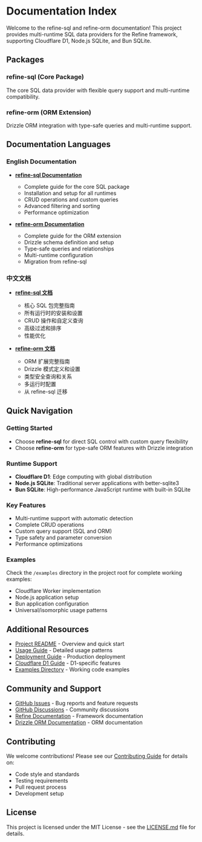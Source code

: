 # Documentation Index

Welcome to the refine-sql and refine-orm documentation! This project provides multi-runtime SQL data providers for the Refine framework, supporting Cloudflare D1, Node.js SQLite, and Bun SQLite.

## Packages

### refine-sql (Core Package)
The core SQL data provider with flexible query support and multi-runtime compatibility.

### refine-orm (ORM Extension)
Drizzle ORM integration with type-safe queries and multi-runtime support.

## Documentation Languages

### English Documentation

- [**refine-sql Documentation**](./en/refine-sql.md)
  - Complete guide for the core SQL package
  - Installation and setup for all runtimes
  - CRUD operations and custom queries
  - Advanced filtering and sorting
  - Performance optimization

- [**refine-orm Documentation**](./en/refine-orm.md)
  - Complete guide for the ORM extension
  - Drizzle schema definition and setup
  - Type-safe queries and relationships
  - Multi-runtime configuration
  - Migration from refine-sql

### 中文文档

- [**refine-sql 文档**](./zh-cn/refine-sql.md)
  - 核心 SQL 包完整指南
  - 所有运行时的安装和设置
  - CRUD 操作和自定义查询
  - 高级过滤和排序
  - 性能优化

- [**refine-orm 文档**](./zh-cn/refine-orm.md)
  - ORM 扩展完整指南
  - Drizzle 模式定义和设置
  - 类型安全查询和关系
  - 多运行时配置
  - 从 refine-sql 迁移

## Quick Navigation

### Getting Started
- Choose **refine-sql** for direct SQL control with custom query flexibility
- Choose **refine-orm** for type-safe ORM features with Drizzle integration

### Runtime Support
- **Cloudflare D1**: Edge computing with global distribution
- **Node.js SQLite**: Traditional server applications with better-sqlite3
- **Bun SQLite**: High-performance JavaScript runtime with built-in SQLite

### Key Features
- Multi-runtime support with automatic detection
- Complete CRUD operations
- Custom query support (SQL and ORM)
- Type safety and parameter conversion
- Performance optimizations

### Examples
Check the `/examples` directory in the project root for complete working examples:
- Cloudflare Worker implementation
- Node.js application setup
- Bun application configuration
- Universal/isomorphic usage patterns

## Additional Resources

- [Project README](../README.md) - Overview and quick start
- [Usage Guide](../USAGE-GUIDE.md) - Detailed usage patterns
- [Deployment Guide](../DEPLOYMENT.md) - Production deployment
- [Cloudflare D1 Guide](../CLOUDFLARE.md) - D1-specific features
- [Examples Directory](../examples/) - Working code examples

## Community and Support

- [GitHub Issues](https://github.com/zuohuadong/refine-sql/issues) - Bug reports and feature requests
- [GitHub Discussions](https://github.com/zuohuadong/refine-sql/discussions) - Community discussions
- [Refine Documentation](https://refine.dev/docs/) - Framework documentation
- [Drizzle ORM Documentation](https://orm.drizzle.team/) - ORM documentation

## Contributing

We welcome contributions! Please see our [Contributing Guide](../CONTRIBUTING.md) for details on:
- Code style and standards
- Testing requirements
- Pull request process
- Development setup

## License

This project is licensed under the MIT License - see the [LICENSE.md](../LICENSE.md) file for details.
